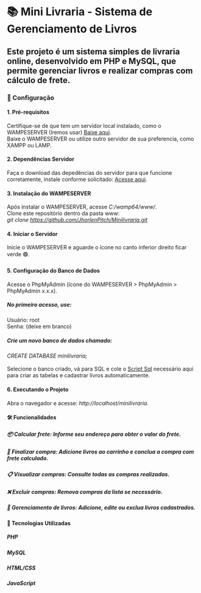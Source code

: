 # 📚 Mini Livraria - Sistema de Gerenciamento de Livros
## Este projeto é um sistema simples de livraria online, desenvolvido em PHP e MySQL, que permite gerenciar livros e realizar compras com cálculo de frete.

### 🚀 Configuração
#### 1. Pré-requisitos<br/>
Certifique-se de que tem um servidor local instalado, como o WAMPESERVER (Iremos usar) [Baixe aqui](https://sourceforge.net/projects/wampserver/).<br/>
Baixe o WAMPESERVER ou utilize outro servidor de sua preferencia, como XAMPP ou LAMP.<br/>

#### 2. Dependências Servidor
Faça o download das depedências do servidor para que funcione corretamente, instale conforme solicitado: [Acesse aqui](https://drive.google.com/drive/folders/1kw4rZrMhr9xOGi0XtXxuRJJVMFsKR94e?hl=pt-BR).

#### 3. Instalação do WAMPESERVER<br/>
Após instalar o WAMPESERVER, acesse _C:/wamp64/www/_.<br/>
Clone este repositório dentro da pasta www:<br/>
_git clone https://github.com/JhorlenPitch/Minilivraria.git<br/>_

#### 4. Iniciar o Servidor<br/>
Inicie o WAMPESERVER e aguarde o ícone no canto inferior direito ficar verde 🟢.<br/>

#### 5. Configuração do Banco de Dados<br/>
Acesse o PhpMyAdmin (ícone do WAMPESERVER > PhpMyAdmin > PhpMyAdmin x.x.x).<br/>

##### No primeiro acesso, use:<br/>

Usuário: root<br/>
Senha: (deixe em branco)<br/>

##### Crie um novo banco de dados chamado:<br/>
_CREATE DATABASE minilivraria;<br/><br/>_
Selecione o banco criado, vá para SQL e cole o [Script Sql](https://docs.google.com/document/d/1G7yLGBYf2eEt22k0FWbv9nC9ykV4LW41qo__cWe_Bng/edit?tab=t.0) necessário aqui para criar as tabelas e cadastrar livros automaticamente.<br/>

#### 6. Executando o Projeto<br/>
Abra o navegador e acesse: _http://localhost/minilivraria.<br/>_
#### 🛠️ Funcionalidades<br/>
##### 📦 Calcular frete: Informe seu endereço para obter o valor do frete.<br/>
##### 🛒 Finalizar compra: Adicione livros ao carrinho e conclua a compra com frete calculado.<br/>
##### 📋 Visualizar compras: Consulte todas as compras realizadas.<br/>
##### ❌ Excluir compras: Remova compras da lista se necessário.<br/>
##### 📖 Gerenciamento de livros: Adicione, edite ou exclua livros cadastrados.<br/>

#### 🔧 Tecnologias Utilizadas<br/>
##### PHP
##### MySQL
##### HTML/CSS
##### JavaScript
